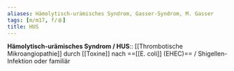 ```yaml
---
aliases: Hämolytisch-urämisches Syndrom, Gasser-Syndrom, M. Gasser
tags: [m/m17, f/🩸]
title: HUS
---
```

**Hämolytisch-urämisches Syndrom / HUS**:: [[Thrombotische Mikroangiopathie]] durch [[Toxine]] nach ==[[E. coli]] (EHEC)== / Shigellen-Infektion oder familiär